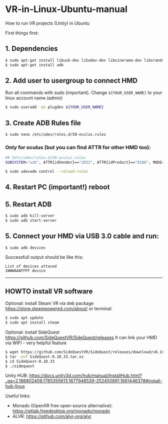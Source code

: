 # VR-in-Linux-Ubuntu-manual
How to run VR projects (Unity) in Ubuntu


First things first:
## 1. Dependencies

```bash
$ sudo apt-get install libusb-dev libudev-dev libxinerama-dev libxrandr-dev
$ sudo apt-get install adb
```

## 2. Add user to usergroup to connect HMD
Run all commands with sudo (important). Change `${YOUR_USER_NAME}` to your linux account name (admin)
```bash
$ sudo useradd -aG plugdev ${YOUR_USER_NAME}
```

## 3. Create ADB Rules file
```bash
$ sudo nano /etc/udev/rules.d/50-oculus.rules
```
### Only for oculus (but you can find ATTR for other HMD too):
```bash
## 5etc/udev/rules.d/50-oculus.rules
SUBSYSTEM="usb", ATTR{idVendor}=="2833", ATTR{idProduct}=="0186", MODE="0660" group="plugdev", symlink+="ocuquest%n" 
```

```bash
$ sudo udevadm control --reload-rules
```

## 4. Restart PC (important!) reboot

## 5. Restart ADB
```bash
$ sudo adb kill-server  
$ sudo adb start-server  
```

## 5. Connect your HMD via USB 3.0 cable and run:
```
$ sudo adb devices  
```

Successfull output should be like this:
```bash
List of devices attaced
1WWWAAAFFFF device
```

---

## HOWTO install VR software

Optional: install Steam VR via deb package https://store.steampowered.com/about/
or terminal:
```bash
$ sudo apt update
$ sudo apt install steam
```

Optional: install SideQuest https://github.com/SideQuestVR/SideQuest/releases
It can link your HMD via WIFI - very helpful feature
```bash
$ wget https://github.com/SideQuestVR/SideQuest/releases/download/v0.10.33/SideQuest-0.10.33.tar.xz
$ tar -xvf SideQuest-0.10.33.tar.xz
$ cd SideQuest-0.10.33
$ ./sidequest
```

Unity HUB: https://docs.unity3d.com/hub/manual/InstallHub.html?_ga=2.186802408.1785355613.1677948539-252450891.1661446378#install-hub-linux


Useful links:
* Monado (OpenXR free open-source alternative): https://gitlab.freedesktop.org/monado/monado
* ALVR: https://github.com/alvr-org/alvr
